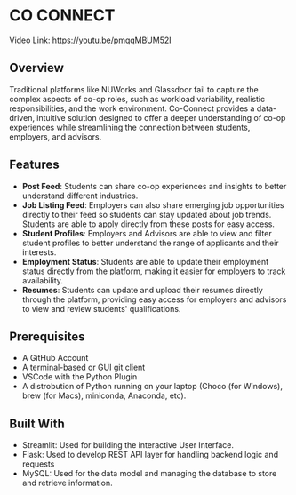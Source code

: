 # CO CONNECT
Video Link: https://youtu.be/pmqqMBUM52I 
## Overview
Traditional platforms like NUWorks and Glassdoor fail to capture the complex aspects of co-op roles, such as workload variability, realistic responsibilities, and the work environment. Co-Connect provides a data-driven, intuitive solution designed to offer a deeper understanding of co-op experiences while streamlining the connection between students, employers, and advisors.

## Features
- **Post Feed**: Students can share co-op experiences and insights to better understand different industries. 
- **Job Listing Feed**: Employers can also share emerging job opportunities directly to their feed so students can stay updated about job trends. Students are able to apply directly from these posts for easy access.
- **Student Profiles**: Employers and Advisors are able to view and filter student profiles to better understand the range of applicants and their interests.
- **Employment Status**: Students are able to update their employment status directly from the platform, making it easier for employers to track availability.
- **Resumes**: Students can update and upload their resumes directly through the platform, providing easy access for employers and advisors to view and review students' qualifications.
  
## Prerequisites

- A GitHub Account
- A terminal-based or GUI git client
- VSCode with the Python Plugin
- A distrobution of Python running on your laptop (Choco (for Windows), brew (for Macs), miniconda, Anaconda, etc).

## Built With 
- Streamlit: Used for building the interactive User Interface.
- Flask: Used to develop REST API layer for handling backend logic and requests
- MySQL: Used for the data model and managing the database to store and retrieve information.


 
